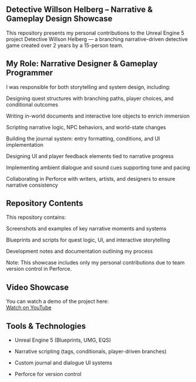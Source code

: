 ## Detective Willson Helberg – Narrative & Gameplay Design Showcase
This repository presents my personal contributions to the Unreal Engine 5 project Detective Willson Helberg — a branching narrative-driven detective game created over 2 years by a 15-person team.

## My Role: Narrative Designer & Gameplay Programmer
I was responsible for both storytelling and system design, including:

Designing quest structures with branching paths, player choices, and conditional outcomes

Writing in-world documents and interactive lore objects to enrich immersion

Scripting narrative logic, NPC behaviors, and world-state changes

Building the journal system: entry formatting, conditions, and UI implementation

Designing UI and player feedback elements tied to narrative progress

Implementing ambient dialogue and sound cues supporting tone and pacing

Collaborating in Perforce with writers, artists, and designers to ensure narrative consistency

## Repository Contents
This repository contains:

Screenshots and examples of key narrative moments and systems

Blueprints and scripts for quest logic, UI, and interactive storytelling

Development notes and documentation outlining my process

Note: This showcase includes only my personal contributions due to team version control in Perforce.

##  Video Showcase

You can watch a demo of the project here:  
 [Watch on YouTube](https://youtu.be/a9vLcwfGvvY)

##  Tools & Technologies

- Unreal Engine 5 (Blueprints, UMG, EQS)

- Narrative scripting (tags, conditionals, player-driven branches)

- Custom journal and dialogue UI systems

- Perforce for version control


